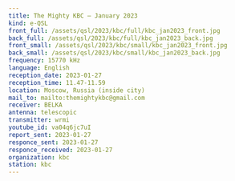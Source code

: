 ```yaml
---
title: The Mighty KBC — January 2023
kind: e-QSL
front_full: /assets/qsl/2023/kbc/full/kbc_jan2023_front.jpg
back_full: /assets/qsl/2023/kbc/full/kbc_jan2023_back.jpg
front_small: /assets/qsl/2023/kbc/small/kbc_jan2023_front.jpg
back_small: /assets/qsl/2023/kbc/small/kbc_jan2023_back.jpg
frequency: 15770 kHz
language: English
reception_date: 2023-01-27
reception_time: 11.47-11.59
location: Moscow, Russia (inside city)
mail_to: mailto:themightykbc@gmail.com
receiver: BELKA
antenna: telescopic
transmitter: wrmi
youtube_id: va04q6jc7uI
report_sent: 2023-01-27
responce_sent: 2023-01-27
responce_received: 2023-01-27
organization: kbc
station: kbc
---
```

